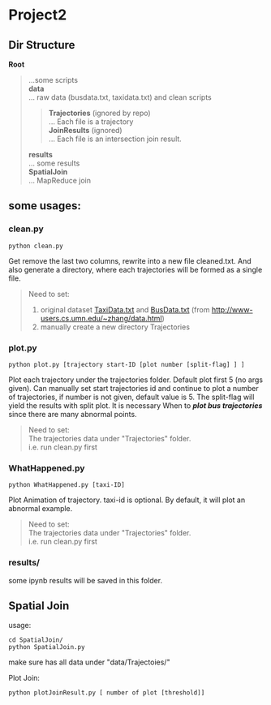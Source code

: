 # Project2

## Dir Structure

__Root__  
> ...some scripts  
>__data__  
> ... raw data (busdata.txt, taxidata.txt) and clean scripts    
>>__Trajectories__  (ignored by repo)  
>> ... Each file is a trajectory  
>>__JoinResults__  (ignored)  
>> ... Each file is an intersection join result. 
>
>__results__  
> ... some results  
>__SpatialJoin__  
> ... MapReduce join

## some usages:
### clean.py
	python clean.py

Get remove the last two columns, rewrite into a new file cleaned.txt. And also generate a directory, where each trajectories will be formed as a single file.  
>Need to set:  
>1. original dataset [TaxiData.txt](http://www-users.cs.umn.edu/~tianhe/BIGDATA/UrbanCPS/TaxiData/TaxiData) and [BusData.txt](http://www-users.cs.umn.edu/~tianhe/BIGDATA/UrbanCPS/BusData/BusData) (from http://www-users.cs.umn.edu/~zhang/data.html)   
>2. manually create a new directory Trajectories

### plot.py
	python plot.py [trajectory start-ID [plot number [split-flag] ] ]

Plot each trajectory under the trajectories folder.
Default plot first 5 (no args given). Can manually set start trajectories id and continue to plot a number of trajectories, if number is not given, default value is 5. The split-flag will yield the results with split plot. It is necessary When to ***plot bus trajectories*** since there are many abnormal points.
>Need to set:  
>The trajectories data under "Trajectories" folder.  
>i.e. run clean.py first

### WhatHappened.py
	python WhatHappened.py [taxi-ID]
	
Plot Animation of trajectory. taxi-id is optional. By default, it will plot an abnormal example.  
>Need to set:  
>The trajectories data under "Trajectories" folder.  
>i.e. run clean.py first

### results/
some ipynb results will be saved in this folder. 

##  Spatial Join
usage:  

	cd SpatialJoin/
	python SpatialJoin.py

make sure has all data under "data/Trajectoies/"

Plot Join:

	python plotJoinResult.py [ number of plot [threshold]]
